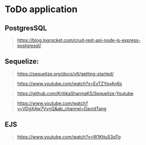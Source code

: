 # ToDo application

## PostgresSQL

> https://blog.logrocket.com/crud-rest-api-node-js-express-postgresql/

## Sequelize:

> https://sequelize.org/docs/v6/getting-started/

> https://www.youtube.com/watch?v=ExTZYpyAn6s

> https://github.com/KritikaSharmaKS/Sequelize-Youtube

> https://www.youtube.com/watch?v=VDgXAw7VynQ&ab_channel=DavidTang

## EJS

> https://www.youtube.com/watch?v=W1Kttu53qTg
